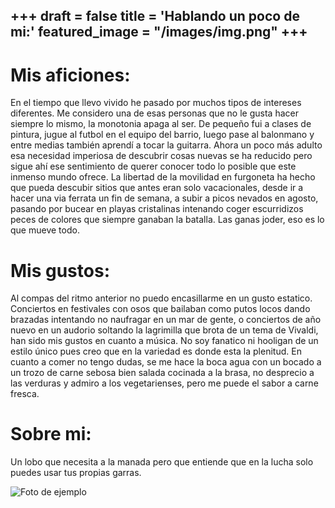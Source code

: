 +++
draft = false
title = 'Hablando un poco de mi:'
featured_image = "/images/img.png"
+++
---

# Mis aficiones: 


En el tiempo que llevo vivido he pasado por muchos tipos de intereses diferentes. Me considero una de esas personas
 que no le gusta hacer siempre lo mismo, la monotonia apaga al ser. De pequeño fui a clases de pintura, jugue al futbol en el equipo del barrio,
luego pase al balonmano y entre medias también aprendí a tocar la guitarra. Ahora un poco más adulto esa necesidad imperiosa de descubrir
cosas nuevas se ha reducido pero sigue ahí ese sentimiento de querer conocer todo lo posible que este inmenso mundo ofrece.
La libertad de la movilidad en furgoneta ha hecho que pueda descubir sitios que antes eran solo vacacionales, desde ir a hacer una via
ferrata un fin de semana, a subir a picos nevados en agosto, pasando por bucear en playas cristalinas intenando coger escurridizos peces de colores
que siempre ganaban la batalla. Las ganas joder, eso es lo que mueve todo. 

# Mis gustos: 

Al compas del ritmo anterior no puedo encasillarme en un gusto estatico. Conciertos en festivales con osos que bailaban como putos locos 
dando brazadas intentando no naufragar en un mar de gente, o conciertos de año nuevo en un audorio soltando la lagrimilla que brota de
un tema de Vivaldi, han sido mis gustos en cuanto a música. No soy fanatico ni hooligan de un estilo único pues creo que en la variedad
es donde esta la plenitud. En cuanto a comer no tengo dudas, se me hace la boca agua con un bocado a un trozo de carne sebosa bien salada
cocinada a la brasa, no desprecio a las verduras y admiro a los vegetarienses, pero me puede el sabor a carne fresca.

# Sobre mi:

Un lobo que necesita a la manada pero que entiende que en la lucha solo puedes usar tus propias garras.

![Foto de ejemplo](/images/img.png)